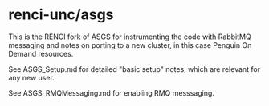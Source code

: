 # renci-unc/asgs

This is the RENCI fork of ASGS for instrumenting the code with RabbitMQ messaging and notes on porting to a new cluster, in this case Penguin On Demand resources. 

See ASGS_Setup.md for detailed "basic setup" notes, which are relevant for any new user.

See ASGS_RMQMessaging.md for enabling RMQ messsaging. 
